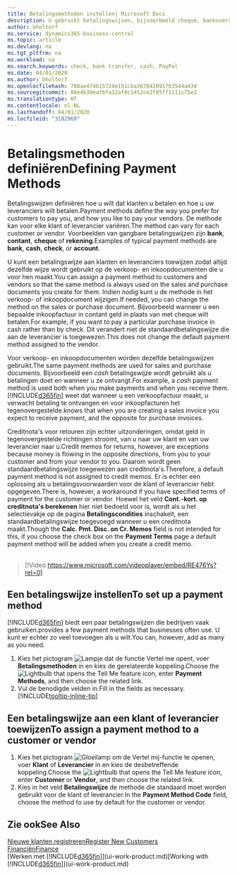 ```yaml
---
title: Betalingsmethoden instellen| Microsoft Docs
description: U gebruikt betalingswijzen, bijvoorbeeld cheque, bankoverschrijving, contant geld of PayPal, om te bepalen hoe verkoop- en inkoopfacturen worden betaald.
author: bholtorf
ms.service: dynamics365-business-central
ms.topic: article
ms.devlang: na
ms.tgt_pltfrm: na
ms.workload: na
ms.search.keywords: check, bank transfer, cash, PayPal
ms.date: 04/01/2020
ms.author: bholtorf
ms.openlocfilehash: 708ae474b15724e151cba367842091763544a434
ms.sourcegitcommit: 88e4b30eaf6fa32af0c1452ce2f85ff1111c75e2
ms.translationtype: HT
ms.contentlocale: nl-NL
ms.lasthandoff: 04/01/2020
ms.locfileid: "3182969"
---
```

# <a name="defining-payment-methods"></a><span data-ttu-id="cb3f2-103">Betalingsmethoden definiëren</span><span class="sxs-lookup"><span data-stu-id="cb3f2-103">Defining Payment Methods</span></span>
<span data-ttu-id="cb3f2-104">Betalingswijzen definiëren hoe u wilt dat klanten u betalen en hoe u uw leveranciers wilt betalen.</span><span class="sxs-lookup"><span data-stu-id="cb3f2-104">Payment methods define the way you prefer for customers to pay you, and how you like to pay your vendors.</span></span> <span data-ttu-id="cb3f2-105">De methode kan voor elke klant of leverancier variëren.</span><span class="sxs-lookup"><span data-stu-id="cb3f2-105">The method can vary for each customer or vendor.</span></span> <span data-ttu-id="cb3f2-106">Voorbeelden van gangbare betalingswijzen zijn **bank**, **contant**, **cheque** of **rekening**.</span><span class="sxs-lookup"><span data-stu-id="cb3f2-106">Examples of typical payment methods are **bank**, **cash**, **check**, or **account**.</span></span>

<span data-ttu-id="cb3f2-107">U kunt een betalingswijze aan klanten en leveranciers toewijzen zodat altijd dezelfde wijze wordt gebruikt op de verkoop- en inkoopdocumenten die u voor hen maakt.</span><span class="sxs-lookup"><span data-stu-id="cb3f2-107">You can assign a payment method to customers and vendors so that the same method is always used on the sales and purchase documents you create for them.</span></span> <span data-ttu-id="cb3f2-108">Indien nodig kunt u de methode in het verkoop- of inkoopdocument wijzigen.</span><span class="sxs-lookup"><span data-stu-id="cb3f2-108">If needed, you can change the method on the sales or purchase document.</span></span> <span data-ttu-id="cb3f2-109">Bijvoorbeeld wanneer u een bepaalde inkoopfactuur in contant geld in plaats van met cheque wilt betalen.</span><span class="sxs-lookup"><span data-stu-id="cb3f2-109">For example, if you want to pay a particular purchase invoice in cash rather than by check.</span></span> <span data-ttu-id="cb3f2-110">Dit verandert niet de standaardbetalingswijze die aan de leverancier is toegewezen.</span><span class="sxs-lookup"><span data-stu-id="cb3f2-110">This does not change the default payment method assigned to the vendor.</span></span>

<span data-ttu-id="cb3f2-111">Voor verkoop- en inkoopdocumenten worden dezelfde betalingswijzen gebruikt.</span><span class="sxs-lookup"><span data-stu-id="cb3f2-111">The same payment methods are used for sales and purchase documents.</span></span> <span data-ttu-id="cb3f2-112">Bijvoorbeeld een _cash_ betalingswijze wordt gebruikt als u betalingen doet en wanneer u ze ontvangt.</span><span class="sxs-lookup"><span data-stu-id="cb3f2-112">For example, a _cash_ payment method is used both when you make payments and when you receive them.</span></span> [!INCLUDE[d365fin](includes/d365fin_md.md)] <span data-ttu-id="cb3f2-113">weet dat wanneer u een verkoopfactuur maakt, u verwacht betaling te ontvangen en voor inkoopfacturen het tegenovergestelde.</span><span class="sxs-lookup"><span data-stu-id="cb3f2-113">knows that when you are creating a sales invoice you expect to receive payment, and the opposite for purchase invoices.</span></span>

<span data-ttu-id="cb3f2-114">Creditnota's voor retouren zijn echter uitzonderingen, omdat geld in tegenovergestelde richtingen stroomt, van u naar uw klant en van uw leverancier naar u.</span><span class="sxs-lookup"><span data-stu-id="cb3f2-114">Credit memos for returns, however, are exceptions because money is flowing in the opposite directions, from you to your customer and from your vendor to you.</span></span> <span data-ttu-id="cb3f2-115">Daarom wordt geen standaardbetalingswijze toegewezen aan creditnota's.</span><span class="sxs-lookup"><span data-stu-id="cb3f2-115">Therefore, a default payment method is not assigned to credit memos.</span></span> <span data-ttu-id="cb3f2-116">Er is echter een oplossing als u betalingsvoorwaarden voor de klant of leverancier hebt opgegeven.</span><span class="sxs-lookup"><span data-stu-id="cb3f2-116">There is, however, a workaround if you have specified terms of payment for the customer or vendor.</span></span> <span data-ttu-id="cb3f2-117">Hoewel het veld **Cont.-kort. op creditnota's berekenen** hier niet bedoeld voor is, wordt als u het selectievakje op de pagina **Betalingscondities** inschakelt, een standaardbetalingswijze toegevoegd wanneer u een creditnota maakt.</span><span class="sxs-lookup"><span data-stu-id="cb3f2-117">Though the **Calc. Pmt. Disc. on Cr. Memos** field is not intended for this, if you choose the check box on the **Payment Terms** page a default payment method will be added when you create a credit memo.</span></span> <br><br>  

> [!Video https://www.microsoft.com/videoplayer/embed/RE476Ys?rel=0]

## <a name="to-set-up-a-payment-method"></a><span data-ttu-id="cb3f2-118">Een betalingswijze instellen</span><span class="sxs-lookup"><span data-stu-id="cb3f2-118">To set up a payment method</span></span>
[!INCLUDE[d365fin](includes/d365fin_md.md)] <span data-ttu-id="cb3f2-119">biedt een paar betalingswijzen die bedrijven vaak gebruiken.</span><span class="sxs-lookup"><span data-stu-id="cb3f2-119">provides a few payment methods that businesses often use.</span></span> <span data-ttu-id="cb3f2-120">U kunt er echter zo veel toevoegen als u wilt.</span><span class="sxs-lookup"><span data-stu-id="cb3f2-120">You can, however, add as many as you need.</span></span>

1. <span data-ttu-id="cb3f2-121">Kies het pictogram ![Lampje dat de functie Vertel me opent](media/ui-search/search_small.png "Vertel me wat u wilt doen"), voer **Betalingsmethoden** in en kies de gerelateerde koppeling.</span><span class="sxs-lookup"><span data-stu-id="cb3f2-121">Choose the ![Lightbulb that opens the Tell Me feature](media/ui-search/search_small.png "Tell me what you want to do") icon, enter **Payment Methods**, and then choose the related link.</span></span>
2. <span data-ttu-id="cb3f2-122">Vul de benodigde velden in.</span><span class="sxs-lookup"><span data-stu-id="cb3f2-122">Fill in the fields as necessary.</span></span> [!INCLUDE[tooltip-inline-tip](includes/tooltip-inline-tip_md.md)]

## <a name="to-assign-a-payment-method-to-a-customer-or-vendor"></a><span data-ttu-id="cb3f2-123">Een betalingswijze aan een klant of leverancier toewijzen</span><span class="sxs-lookup"><span data-stu-id="cb3f2-123">To assign a payment method to a customer or vendor</span></span>
1. <span data-ttu-id="cb3f2-124">Kies het pictogram ![Gloeilamp om de Vertel mij-functie te openen](media/ui-search/search_small.png "Vertel me wat u wilt doen"), voer **Klant** of **Leverancier** in en kies de desbetreffende koppeling.</span><span class="sxs-lookup"><span data-stu-id="cb3f2-124">Choose the ![Lightbulb that opens the Tell Me feature](media/ui-search/search_small.png "Tell me what you want to do") icon, enter **Customer** or **Vendor**, and then choose the related link.</span></span>
2. <span data-ttu-id="cb3f2-125">Kies in het veld **Betalingswijze** de methode die standaard moet worden gebruikt voor de klant of leverancier.</span><span class="sxs-lookup"><span data-stu-id="cb3f2-125">In the **Payment Method Code** field, choose the method to use by default for the customer or vendor.</span></span>

## <a name="see-also"></a><span data-ttu-id="cb3f2-126">Zie ook</span><span class="sxs-lookup"><span data-stu-id="cb3f2-126">See Also</span></span>
[<span data-ttu-id="cb3f2-127">Nieuwe klanten registreren</span><span class="sxs-lookup"><span data-stu-id="cb3f2-127">Register New Customers</span></span>](sales-how-register-new-customers.md)  
[<span data-ttu-id="cb3f2-128">Financiën</span><span class="sxs-lookup"><span data-stu-id="cb3f2-128">Finance</span></span>](finance.md)  
<span data-ttu-id="cb3f2-129">[Werken met [!INCLUDE[d365fin](includes/d365fin_md.md)]](ui-work-product.md)</span><span class="sxs-lookup"><span data-stu-id="cb3f2-129">[Working with [!INCLUDE[d365fin](includes/d365fin_md.md)]](ui-work-product.md)</span></span>  
